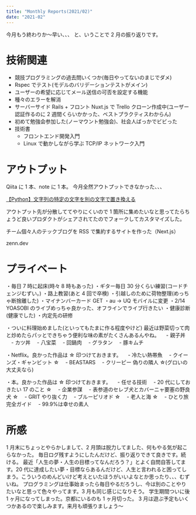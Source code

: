 ```yaml
---
title: "Monthly Reports(2021/02)"
date: "2021-02"
---
```


今月もう終わりか〜早い、、、
と、いうことで 2 月の振り返りです。

# 技術関連

- 競技プログラミングの過去問いくつか(毎日やってないのまじでダメ)
- Rspec でテスト(モデルのバリデーションテストがメイン)
- ユーザーの希望に応じてメール送信の可否を設定する機能
- 種々のエラーを解消
- サーバーサイド Rails + フロント Nuxt.js で Trello クローン作成中(ユーザー認証作るのに 2 週間くらいかかった、ベストプラクティスわからん)
- 初めて勉強会参加した(ノーマウント勉強会)、社会人ばっかでビビった
- 技術書
  - フロントエンド開発入門
  - Linux で動かしながら学ぶ TCP/IP ネットワーク入門

# アウトプット

Qiita に 1 本、note に 1 本。
今月全然アウトプットできなかった、、、

[【Python】文字列の特定の文字を別の文字で置き換える](https://qiita.com/Kazuhiro_Mimaki/items/b842255e5d8bb6e00387)

アウトプット先が分散しててやりにくいので 1 箇所に集めたいなと思ってたらちょうど良いプロダクトがシェアされてたのでフォークしてカスタマイズした。

チーム個々人のテックブログを RSS で集約するサイトを作った（Next.js）

zenn.dev

# プライベート

・毎日 7 時に起床(時々 8 時もあった)
・ギター毎日 30 分くらい練習(コードチェンジむずい。)
・路上教習(あと 4 回で卒検)
・引越しのために荷物整理(めっちゃ断捨離した)
・マイナンバーカード GET
・au -> UQ モバイルに変更
・2/14 YOASOBI のライブめっちゃ良かった、オフラインでライブ行きたい
・健康診断(健康でした)
・内定先の研修

・ついに料理始めました(といってもたまに作る程度やけど)
最近は野菜切って肉と炒めたらパッとできちゃう便利な味の素がたくさんあるんやね。
　- 親子丼
　- カツ丼
　- 八宝菜
　- 回鍋肉
　- グラタン
　- 豚キムチ

・Netflix。良かった作品は ☆ 印つけておきます。
　- 冷たい熱帯魚
　- クイーンズ・ギャンビット ☆
　- BEASTARS
　- クリーピー 偽りの隣人 ☆(グロいの大丈夫なら)

・本。良かった作品は ☆ 印つけておきます。
　- 任せる技術
　- 20 代にしておきたい 17 のこと ☆
　- 企業参謀
　- 表参道のセレブ犬とカバーニャ要塞の野良犬 ☆
　- GRIT やり抜く力
　- ブルーピリオド ☆
　- 老人と海 ☆
　- ひとり旅完全ガイド
　- 99.9%は幸せの素人

# 所感

1 月末にちょっとやらかしまして、2 月頭は脱力してました、何もやる気が起こらなかった。
毎日ログ残すようにしたんだけど、振り返りできて良きです。続ける。
最近「人生の夢・人生の目標ってなんだろう？」とよく自問自答してます。20 代に達成したい夢・目標ならあるんだけど、人生と言われると困ってしまう。こういうのめんどいけど考えといたほうがいいよなとか思ったり、、、むずいね。
プログラミングは仕事始まったら毎日やるだろうし、今は別のことやりたいなと思って色々やってます。3 月も同じ感じになりそう。
学生期間ついに後 1 ヶ月になってしまった。京都にいるのも 1 ヶ月切った。
3 月は遊ぶ予定もいくつかあるので楽しみます。来月も頑張りましょう〜

